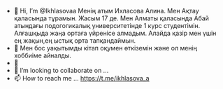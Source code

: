 - 👋 Hi, I’m @Ikhlasovaa Менің атым Ихласова Алина. Мен Ақтау қаласында тұрамын. Жасым 17 де. Мен Алматы қаласында Абай атындағы подогогикалық университетінде 1 курс студентімін. Алғашқыда жаңа ортаға үйренісе алмадым. Алайда қазір мен үшін ең жақын,ең ыстық орта тапқандаймын.
- 👀 Мен бос уақытымды кітап оқумен өткіземін және ол менің хоббиіме айналды.
- 🌱 
- 💞️ I’m looking to collaborate on ...
- 📫 How to reach me ... https://t.me/ikhlasova_a

<!---
Ikhlasovaa/Ikhlasovaa is a ✨ special ✨ repository because its `README.md` (this file) appears on your GitHub profile.
You can click the Preview link to take a look at your changes.
--->
